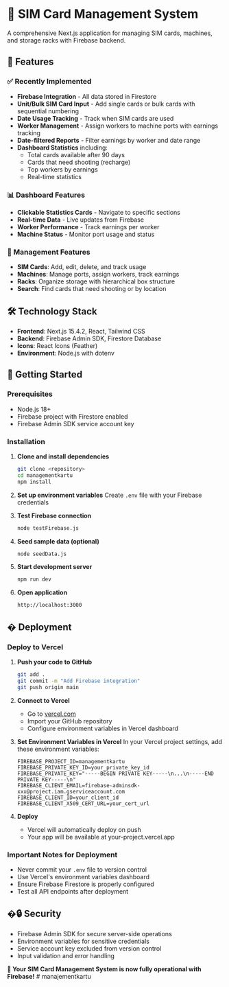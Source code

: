 # 📱 SIM Card Management System

A comprehensive Next.js application for managing SIM cards, machines, and storage racks with Firebase backend.

## 🚀 Features

### ✅ Recently Implemented
- **Firebase Integration** - All data stored in Firestore
- **Unit/Bulk SIM Card Input** - Add single cards or bulk cards with sequential numbering
- **Date Usage Tracking** - Track when SIM cards are used
- **Worker Management** - Assign workers to machine ports with earnings tracking
- **Date-filtered Reports** - Filter earnings by worker and date range
- **Dashboard Statistics** including:
  - Total cards available after 90 days
  - Cards that need shooting (recharge)
  - Top workers by earnings
  - Real-time statistics

### 📊 Dashboard Features
- **Clickable Statistics Cards** - Navigate to specific sections
- **Real-time Data** - Live updates from Firebase
- **Worker Performance** - Track earnings per worker
- **Machine Status** - Monitor port usage and status

### 🔧 Management Features
- **SIM Cards**: Add, edit, delete, and track usage
- **Machines**: Manage ports, assign workers, track earnings
- **Racks**: Organize storage with hierarchical box structure
- **Search**: Find cards that need shooting or by location

## 🛠️ Technology Stack

- **Frontend**: Next.js 15.4.2, React, Tailwind CSS
- **Backend**: Firebase Admin SDK, Firestore Database
- **Icons**: React Icons (Feather)
- **Environment**: Node.js with dotenv

## 🚀 Getting Started

### Prerequisites
- Node.js 18+ 
- Firebase project with Firestore enabled
- Firebase Admin SDK service account key

### Installation

1. **Clone and install dependencies**
   ```bash
   git clone <repository>
   cd managementkartu
   npm install
   ```

2. **Set up environment variables**
   Create `.env` file with your Firebase credentials

3. **Test Firebase connection**
   ```bash
   node testFirebase.js
   ```

4. **Seed sample data (optional)**
   ```bash
   node seedData.js
   ```

5. **Start development server**
   ```bash
   npm run dev
   ```

6. **Open application**
   ```
   http://localhost:3000
   ```

## � Deployment

### Deploy to Vercel

1. **Push your code to GitHub**
   ```bash
   git add .
   git commit -m "Add Firebase integration"
   git push origin main
   ```

2. **Connect to Vercel**
   - Go to [vercel.com](https://vercel.com)
   - Import your GitHub repository
   - Configure environment variables in Vercel dashboard

3. **Set Environment Variables in Vercel**
   In your Vercel project settings, add these environment variables:
   ```
   FIREBASE_PROJECT_ID=managementkartu
   FIREBASE_PRIVATE_KEY_ID=your_private_key_id
   FIREBASE_PRIVATE_KEY="-----BEGIN PRIVATE KEY-----\n...\n-----END PRIVATE KEY-----\n"
   FIREBASE_CLIENT_EMAIL=firebase-adminsdk-xxx@project.iam.gserviceaccount.com
   FIREBASE_CLIENT_ID=your_client_id
   FIREBASE_CLIENT_X509_CERT_URL=your_cert_url
   ```

4. **Deploy**
   - Vercel will automatically deploy on push
   - Your app will be available at your-project.vercel.app

### Important Notes for Deployment
- Never commit your `.env` file to version control
- Use Vercel's environment variables dashboard
- Ensure Firebase Firestore is properly configured
- Test all API endpoints after deployment

## �🔒 Security

- Firebase Admin SDK for secure server-side operations
- Environment variables for sensitive credentials
- Service account key excluded from version control
- Input validation and error handling

**🎉 Your SIM Card Management System is now fully operational with Firebase!**
#   m a n a j e m e n t k a r t u 
 
 